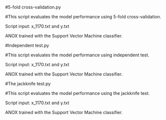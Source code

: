 #5-fold cross-validation.py

#This script evaluates the model performance using 5-fold cross-validation.

Script input: x_1170.txt and y.txt

ANOX trained with the Support Vector Machine classifier.



#Independent test.py

#This script evaluates the model performance using independent test.

Script input: x_1170.txt and y.txt

ANOX trained with the Support Vector Machine classifier.



#The jackknife test.py

#This script evaluates the model performance using the jackknife test.

Script input: x_1170.txt and y.txt

ANOX trained with the Support Vector Machine classifier.
